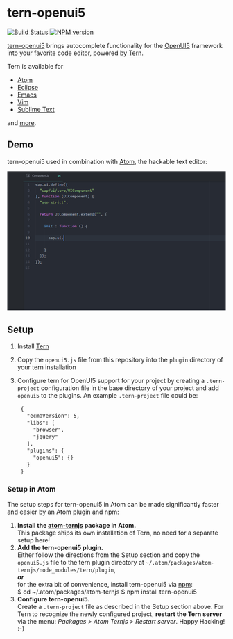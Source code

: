 # tern-openui5

[![Build Status](https://secure.travis-ci.org/TimoSta/tern-openui5.png)](http://travis-ci.org/TimoSta/tern-openui5)
[![NPM version](https://img.shields.io/npm/v/tern-openui5.svg)](https://www.npmjs.org/package/tern-openui5)

[tern-openui5](https://github.com/TimoSta/tern-openui5) brings autocomplete functionality for the [OpenUI5](http://openui5.org/) framework into your favorite code editor, powered by [Tern](http://ternjs.net/).

Tern is available for
- [Atom](https://atom.io/packages/atom-ternjs)
- [Eclipse](https://github.com/angelozerr/tern.java#readme)
- [Emacs](http://ternjs.net/doc/manual.html#emacs)
- [Vim](https://github.com/ternjs/tern_for_vim#readme)
- [Sublime Text](https://github.com/ternjs/tern_for_sublime#readme)

and [more](http://ternjs.net/#plugins).

## Demo
tern-openui5 used in combination with [Atom](https://atom.io/), the hackable text editor:

![Demo](demo/tern-openui5.gif)

## Setup
1. Install [Tern](http://ternjs.net/)
2. Copy the `openui5.js` file from this repository into the `plugin` directory of your tern installation
3. Configure tern for OpenUI5 support for your project by creating a `.tern-project` configuration file in the base directory of your project and add `openui5` to the plugins. An example `.tern-project` file could be:

        {
          "ecmaVersion": 5,
          "libs": [
            "browser",
            "jquery"
          ],
          "plugins": {
            "openui5": {}
          }
        }

### Setup in Atom
The setup steps for tern-openui5 in Atom can be made significantly faster and easier by an Atom plugin and npm:

1. **Install the [atom-ternjs](https://atom.io/packages/atom-ternjs) package in Atom.**    
  This package ships its own installation of Tern, no need for a separate setup here!
2. **Add the tern-openui5 plugin.**    
  Either follow the directions from the Setup section and copy the `openui5.js` file to the tern plugin directory at `~/.atom/packages/atom-ternjs/node_modules/tern/plugin`,    
  _**or**_    
  for the extra bit of convenience, install tern-openui5 via [npm](https://www.npmjs.com/package/tern-openui5):    
       $ cd ~/.atom/packages/atom-ternjs
       $ npm install tern-openui5
3. **Configure tern-openui5.**    
  Create a `.tern-project` file as described in the Setup section above. For Tern to recognize the newly configured project, **restart the Tern server** via the menu: _Packages > Atom Ternjs > Restart server_. Happy Hacking! :-)
